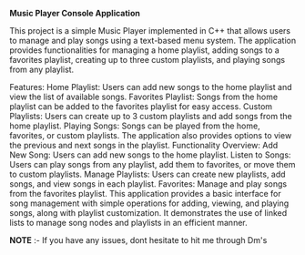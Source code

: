 **Music Player Console Application**

This project is a simple Music Player implemented in C++ that allows users to manage and play songs using a text-based menu system. The application provides functionalities for managing a home playlist, adding songs to a favorites playlist, creating up to three custom playlists, and playing songs from any playlist.

Features:
Home Playlist:
Users can add new songs to the home playlist and view the list of available songs.
Favorites Playlist:
Songs from the home playlist can be added to the favorites playlist for easy access.
Custom Playlists:
Users can create up to 3 custom playlists and add songs from the home playlist.
Playing Songs:
Songs can be played from the home, favorites, or custom playlists.
The application also provides options to view the previous and next songs in the playlist.
Functionality Overview:
Add New Song: Users can add new songs to the home playlist.
Listen to Songs: Users can play songs from any playlist, add them to favorites, or move them to custom playlists.
Manage Playlists: Users can create new playlists, add songs, and view songs in each playlist.
Favorites: Manage and play songs from the favorites playlist.
This application provides a basic interface for song management with simple operations for adding, viewing, and playing songs, along with playlist customization. It demonstrates the use of linked lists to manage song nodes and playlists in an efficient manner.


**NOTE** :- If you have any issues, dont hesitate to hit me through Dm's
